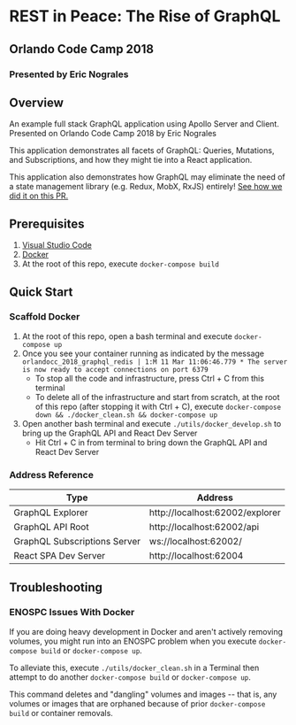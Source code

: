 # REST in Peace: The Rise of GraphQL

## Orlando Code Camp 2018

### Presented by Eric Nograles

## Overview

An example full stack GraphQL application using Apollo Server and Client. Presented on Orlando Code Camp 2018 by Eric Nograles

This application demonstrates all facets of GraphQL: Queries, Mutations, and Subscriptions, and how they might tie into a React application.

This application also demonstrates how GraphQL may eliminate the need of a state management library (e.g. Redux, MobX, RxJS) entirely! [See how we did it on this PR.](https://github.com/ericnograles/orlandocc-2018-graphql/pull/1)

## Prerequisites

1. [Visual Studio Code](https://code.visualstudio.com/)
1. [Docker](https://www.docker.com/)
1. At the root of this repo, execute `docker-compose build`

## Quick Start

### Scaffold Docker

1. At the root of this repo, open a bash terminal and execute `docker-compose up`
1. Once you see your container running as indicated by the message `orlandocc_2018_graphql_redis | 1:M 11 Mar 11:06:46.779 * The server is now ready to accept connections on port 6379`
    * To stop all the code and infrastructure, press Ctrl + C from this terminal
    * To delete all of the infrastructure and start from scratch, at the root of this repo (after stopping it with Ctrl + C), execute `docker-compose down && ./docker_clean.sh && docker-compose up`
1. Open another bash terminal and execute `./utils/docker_develop.sh` to bring up the GraphQL API and React Dev Server
    * Hit Ctrl + C in from terminal to bring down the GraphQL API and React Dev Server

### Address Reference

| Type  | Address |
| ------------- | ------------- |
| GraphQL Explorer  | http://localhost:62002/explorer  |
| GraphQL API Root  | http://localhost:62002/api  |
| GraphQL Subscriptions Server  | ws://localhost:62002/  |
| React SPA Dev Server  | http://localhost:62004  |

## Troubleshooting

### ENOSPC Issues With Docker

If you are doing heavy development in Docker and aren't actively removing volumes, you might run into an ENOSPC problem when you execute `docker-compose build` or `docker-compose up`.  

To alleviate this, execute `./utils/docker_clean.sh` in a Terminal then attempt to do another `docker-compose build` or `docker-compose up`.

This command deletes and "dangling" volumes and images -- that is, any volumes or images that are orphaned because of prior `docker-compose build` or container removals.



